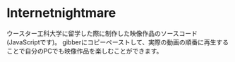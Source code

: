 # Internetnightmare
ウースター工科大学に留学した際に制作した映像作品のソースコード(JavaScriptです)。
gibberにコピーペーストして、実際の動画の順番に再生することで自分のPCでも映像作品を楽しむことができます。
